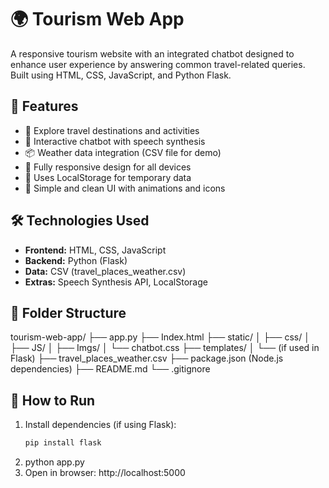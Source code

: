 # 🌍 Tourism Web App

A responsive tourism website with an integrated chatbot designed to enhance user experience by answering common travel-related queries. Built using HTML, CSS, JavaScript, and Python Flask.

## 🚀 Features

- 🧭 Explore travel destinations and activities
- 💬 Interactive chatbot with speech synthesis
- 📦 Weather data integration (CSV file for demo)
- 📱 Fully responsive design for all devices
- 💾 Uses LocalStorage for temporary data
- 🎯 Simple and clean UI with animations and icons

## 🛠️ Technologies Used

- **Frontend:** HTML, CSS, JavaScript
- **Backend:** Python (Flask)
- **Data:** CSV (travel_places_weather.csv)
- **Extras:** Speech Synthesis API, LocalStorage

## 📁 Folder Structure

tourism-web-app/
├── app.py
├── Index.html
├── static/
│ ├── css/
│ ├── JS/
│ ├── Imgs/
│ └── chatbot.css
├── templates/
│ └── (if used in Flask)
├── travel_places_weather.csv
├── package.json (Node.js dependencies)
├── README.md
└── .gitignore


## 🧠 How to Run

1. Install dependencies (if using Flask):
   ```bash
   pip install flask
2. python app.py
3. Open in browser:
  http://localhost:5000
